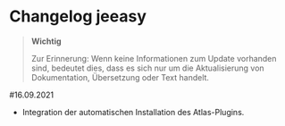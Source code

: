 # Changelog jeeasy

>**Wichtig**
>
>Zur Erinnerung: Wenn keine Informationen zum Update vorhanden sind, bedeutet dies, dass es sich nur um die Aktualisierung von Dokumentation, Übersetzung oder Text handelt.

#16.09.2021

- Integration der automatischen Installation des Atlas-Plugins.

